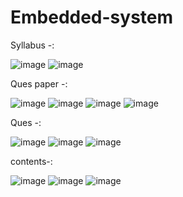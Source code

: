 # Embedded-system

Syllabus -:

![image](https://user-images.githubusercontent.com/59536110/179949626-aa3abeb3-52ce-48a3-870a-eadf0b4f3e70.png)
![image](https://user-images.githubusercontent.com/59536110/179949711-7385878c-7b49-4c39-98d9-b57188c36bc2.png)

Ques paper -:

![image](https://user-images.githubusercontent.com/59536110/179948542-78a97212-e3c8-4930-a39c-52eaa49ad7ee.png)
![image](https://user-images.githubusercontent.com/59536110/179948599-fe04f6fe-9db1-4d77-9bed-c0bc92d6cee9.png)
![image](https://user-images.githubusercontent.com/59536110/179948701-bbc83835-b4d1-4485-9b0c-5574235b554a.png)
![image](https://user-images.githubusercontent.com/59536110/179948760-b03c6516-c218-4d1b-983b-f2bffd6449e7.png)


Ques -: 

![image](https://user-images.githubusercontent.com/59536110/179947932-8e4b41be-308a-41d5-a86a-7e73357ec545.png)
![image](https://user-images.githubusercontent.com/59536110/179947968-019f94d2-a211-43ff-9e00-e39e780ee53f.png)
![image](https://user-images.githubusercontent.com/59536110/179947988-617be107-750d-4a5f-ab86-a564e10639a7.png)

contents-:

![image](https://user-images.githubusercontent.com/59536110/179953297-3621b6c6-308f-4652-b18e-33352d3f0e0c.png)
![image](https://user-images.githubusercontent.com/59536110/179953340-c8961e85-c26d-4725-b6fe-7923b80ecc1b.png)
![image](https://user-images.githubusercontent.com/59536110/179953384-b6bc2865-0e6e-425a-aed0-2210d5cd48db.png)
